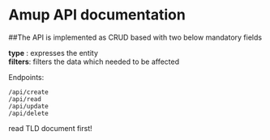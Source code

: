 # Amup API documentation

##The API is implemented as CRUD based with two below mandatory fields

**type** : expresses the entity  
**filters**: filters the data which needed to be affected


Endpoints:
```
/api/create  
/api/read  
/api/update  
/api/delete  
```


read TLD document first!